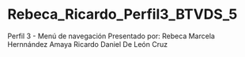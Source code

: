 # Rebeca_Ricardo_Perfil3_BTVDS_5
Perfil 3 - Menú de navegación Presentado por:  Rebeca Marcela Hernnández Amaya Ricardo Daniel De León Cruz
